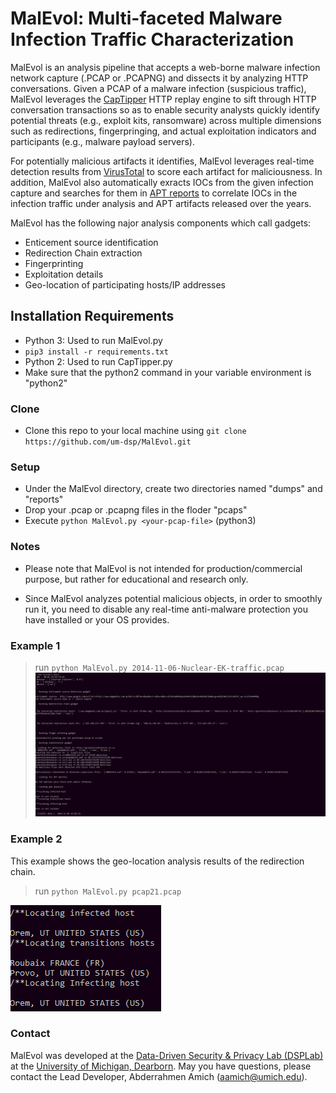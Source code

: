 

# MalEvol: Multi-faceted Malware Infection Traffic Characterization

MalEvol is an analysis pipeline that accepts a web-borne malware infection network capture (.PCAP or .PCAPNG) and dissects it by analyzing HTTP conversations.
Given a PCAP of a malware infection (suspicious traffic), MalEvol leverages the [CapTipper](https://github.com/omriher/CapTipper) HTTP replay engine to sift through HTTP conversation transactions so as to enable security analysts quickly identify potential threats (e.g., exploit kits, ransomware) across multiple dimensions such as redirections, fingerpringing, and actual exploitation indicators and participants (e.g., malware payload servers). 

For potentially malicious artifacts it identifies, MalEvol leverages real-time detection results from [VirusTotal](https://www.virustotal.com/gui/) to score each artifact for maliciousness. In addition, MalEvol also automatically exracts IOCs from the given infection capture and searches for them in [APT reports](https://github.com/aptnotes/data) to correlate IOCs in the infection traffic under analysis and APT artifacts released over the years. 

MalEvol has the following najor analysis components which call gadgets:

- Enticement source identification
- Redirection Chain extraction
- Fingerprinting
- Exploitation details
- Geo-location of participating hosts/IP addresses



## Installation Requirements 

- Python 3: Used to run MalEvol.py
- `pip3 install -r requirements.txt`
- Python 2: Used to run CapTipper.py
- Make sure that the python2 command in your variable environment is "python2"


### Clone

- Clone this repo to your local machine using `git clone https://github.com/um-dsp/MalEvol.git`

### Setup

- Under the MalEvol directory, create two directories named "dumps" and "reports"
- Drop your .pcap or .pcapng files in the floder "pcaps"
- Execute `python MalEvol.py <your-pcap-file>` (python3)

### Notes
- Please note that MalEvol is not intended for production/commercial purpose, but rather for educational and research only.

- Since MalEvol analyzes potential malicious objects, in order to smoothly run it, you need to disable any real-time anti-malware protection you have installed or your OS provides.


### Example 1
> run `python MalEvol.py 2014-11-06-Nuclear-EK-traffic.pcap`
![picture1](https://github.com/um-dsp/MalEvol/blob/master/example.PNG)

### Example 2
This example shows the geo-location analysis results of the redirection chain.
> run `python MalEvol.py pcap21.pcap`

![picture2](https://github.com/um-dsp/MalEvol/blob/master/gro.PNG)


### Contact
MalEvol was developed at the [Data-Driven Security & Privacy Lab (DSPLab)](http://www-personal.umd.umich.edu/~birhanu/dsplab/) at the [University of Michigan, Dearborn](https://umdearborn.edu/cecs/departments/computer-and-information-science). 
May you have questions, please contact the Lead Developer, Abderrahmen Amich (aamich@umich.edu).

